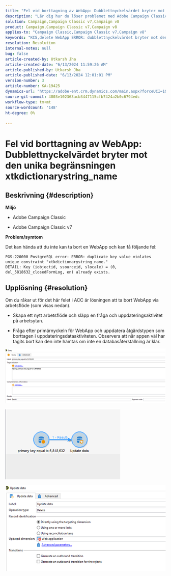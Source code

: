 ```yaml
---
title: "Fel vid borttagning av WebApp: Dubblettnyckelvärdet bryter mot den unika begränsningen \"xtdictionarystring_name\""
description: "Lär dig hur du löser problemet med Adobe Campaign Classic där du kanske inte kan ta bort ett webbprogram."
solution: Campaign,Campaign Classic v7,Campaign v8
product: Campaign,Campaign Classic v7,Campaign v8
applies-to: "Campaign Classic,Campaign Classic v7,Campaign v8"
keywords: "KCS,delete WebApp ERROR: dubblettnyckelvärdet bryter mot den unika begränsningen \"xtkdictionarystring_name\""
resolution: Resolution
internal-notes: null
bug: false
article-created-by: Utkarsh Jha
article-created-date: "6/13/2024 11:59:26 AM"
article-published-by: Utkarsh Jha
article-published-date: "6/13/2024 12:01:01 PM"
version-number: 3
article-number: KA-19425
dynamics-url: "https://adobe-ent.crm.dynamics.com/main.aspx?forceUCI=1&pagetype=entityrecord&etn=knowledgearticle&id=c9c2c35d-7c29-ef11-840a-00224808decd"
source-git-commit: 4803e102363acb3447115cfb7424a2b0c6794edc
workflow-type: tm+mt
source-wordcount: '148'
ht-degree: 0%

---
```


# Fel vid borttagning av WebApp: Dubblettnyckelvärdet bryter mot den unika begränsningen xtkdictionarystring_name

## Beskrivning {#description}


<b>Miljö</b>

- Adobe Campaign Classic

- Adobe Campaign Classic v7

<b>Problem/symtom</b>

Det kan hända att du inte kan ta bort en WebApp och kan få följande fel:




```
PGS-220000 PostgreSQL error: ERROR: duplicate key value violates unique constraint "xtkdictionarystring_name."
DETAIL: Key (iobjectid, ssourceid, slocale) = (0, del_5818632_closedFormLog, en) already exists.
```





## Upplösning {#resolution}


Om du råkar ut för det här felet i ACC är lösningen att ta bort WebApp via arbetsflöde (som visas nedan).

- Skapa ett nytt arbetsflöde och släpp en fråga och uppdateringsaktivitet på arbetsytan.

- Fråga efter primärnyckeln för WebApp och uppdatera åtgärdstypen som borttagen i uppdateringsdataaktiviteten. Observera att när appen väl har tagits bort kan den inte hämtas om inte en databasåterställning är klar.

![](assets/5cd987f7-8acf-ec11-a7b5-0022480a8e40.png)

![](assets/bf56c710-8bcf-ec11-a7b5-0022480a8e40.png)



![](assets/da9b0818-8bcf-ec11-a7b5-0022480a8e40.png)
